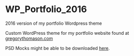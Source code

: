 # WP_Portfolio_2016
2016 version of my portfolio Wordpress theme

Custom WordPress theme for my portfolio website found at <a href="//www.gregorythomason.com" target="_blank">gregorythomason.com</a>

PSD Mocks might be able to be downloaded [here](https://github.com/gst4158/PSD-Design-mocks).
